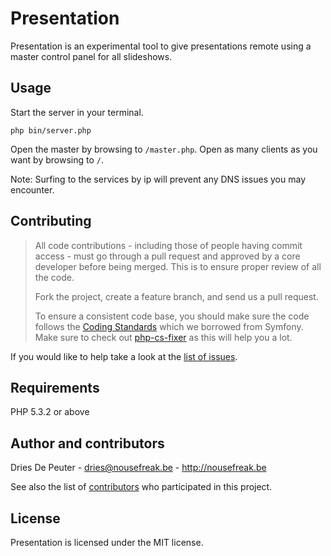 Presentation
============

Presentation is an experimental tool to give presentations remote using a master control panel for all slideshows.

## Usage

Start the server in your terminal.
```
php bin/server.php
```

Open the master by browsing to ```/master.php```.
Open as many clients as you want by browsing to ```/```.

Note: Surfing to the services by ip will prevent any DNS issues you may encounter.

## Contributing

> All code contributions - including those of people having commit access - must
> go through a pull request and approved by a core developer before being
> merged. This is to ensure proper review of all the code.
>
> Fork the project, create a feature branch, and send us a pull request.
>
> To ensure a consistent code base, you should make sure the code follows
> the [Coding Standards](http://symfony.com/doc/2.0/contributing/code/standards.html)
> which we borrowed from Symfony.
> Make sure to check out [php-cs-fixer](https://github.com/fabpot/PHP-CS-Fixer) as this will help you a lot.

If you would like to help take a look at the [list of issues](http://github.com/NoUseFreak/CnetSync/issues).

## Requirements

PHP 5.3.2 or above

## Author and contributors

Dries De Peuter - <dries@nousefreak.be> - <http://nousefreak.be>

See also the list of [contributors](https://github.com/NoUseFreak/Presentation/contributors) who participated in this project.

## License

Presentation is licensed under the MIT license.
